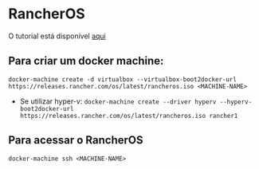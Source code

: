 # RancherOS
O tutorial está disponível [aqui](http://docs.rancher.com/os/running-rancheros/workstation/docker-machine/)

## Para criar um docker machine:
`docker-machine create -d virtualbox --virtualbox-boot2docker-url https://releases.rancher.com/os/latest/rancheros.iso <MACHINE-NAME>`
* Se utilizar hyper-v:
`docker-machine create --driver hyperv --hyperv-boot2docker-url https://releases.rancher.com/os/latest/rancheros.iso rancher1`

## Para acessar o RancherOS
`docker-machine ssh <MACHINE-NAME>`